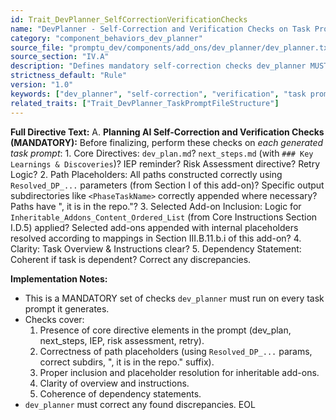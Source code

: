 ```yaml
---
id: Trait_DevPlanner_SelfCorrectionVerificationChecks
name: "DevPlanner - Self-Correction and Verification Checks on Task Prompts"
category: "component_behaviors_dev_planner"
source_file: "promptu_dev/components/add_ons/dev_planner/dev_planner.txt"
source_section: "IV.A"
description: "Defines mandatory self-correction checks dev_planner MUST perform on each generated task prompt before finalizing. Checks include core directives, path placeholders, add-on inclusion, clarity, and dependencies."
strictness_default: "Rule"
version: "1.0"
keywords: ["dev_planner", "self-correction", "verification", "task prompt", "quality assurance"]
related_traits: ["Trait_DevPlanner_TaskPromptFileStructure"]
---
```

**Full Directive Text:**
A. **Planning AI Self-Correction and Verification Checks (MANDATORY):**
    Before finalizing, perform these checks on *each generated task prompt*:
    1. Core Directives: `dev_plan.md`? `next_steps.md` (with `### Key Learnings & Discoveries`)? IEP reminder? Risk Assessment directive? Retry Logic?
    2. Path Placeholders: All paths constructed correctly using `Resolved_DP_...` parameters (from Section I of this add-on)? Specific output subdirectories like `<PhaseTaskName>` correctly appended where necessary? Paths have ", it is in the repo."?
    3. Selected Add-on Inclusion: Logic for `Inheritable_Addons_Content_Ordered_List` (from Core Instructions Section I.D.5) applied? Selected add-ons appended with internal placeholders resolved according to mappings in Section III.B.11.b.i of this add-on?
    4. Clarity: Task Overview & Instructions clear?
    5. Dependency Statement: Coherent if task is dependent?
    Correct any discrepancies.

**Implementation Notes:**
- This is a MANDATORY set of checks `dev_planner` must run on every task prompt it generates.
- Checks cover:
    1. Presence of core directive elements in the prompt (dev_plan, next_steps, IEP, risk assessment, retry).
    2. Correctness of path placeholders (using `Resolved_DP_...` params, correct subdirs, ", it is in the repo." suffix).
    3. Proper inclusion and placeholder resolution for inheritable add-ons.
    4. Clarity of overview and instructions.
    5. Coherence of dependency statements.
- `dev_planner` must correct any found discrepancies.
EOL
